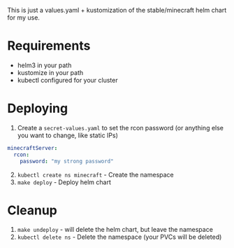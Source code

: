 This is just a values.yaml + kustomization of the stable/minecraft helm chart for my use.

# Requirements

* helm3 in your path
* kustomize in your path
* kubectl configured for your cluster

# Deploying

1. Create a `secret-values.yaml` to set the rcon password (or anything else you want to change, like static IPs)

```yaml
minecraftServer:
  rcon:
    password: "my strong password"
```

2. `kubectl create ns minecraft` - Create the namespace
3. `make deploy` - Deploy helm chart


# Cleanup

1. `make undeploy` - will delete the helm chart, but leave the namespace
2. `kubectl delete ns` - Delete the namespace (your PVCs will be deleted)